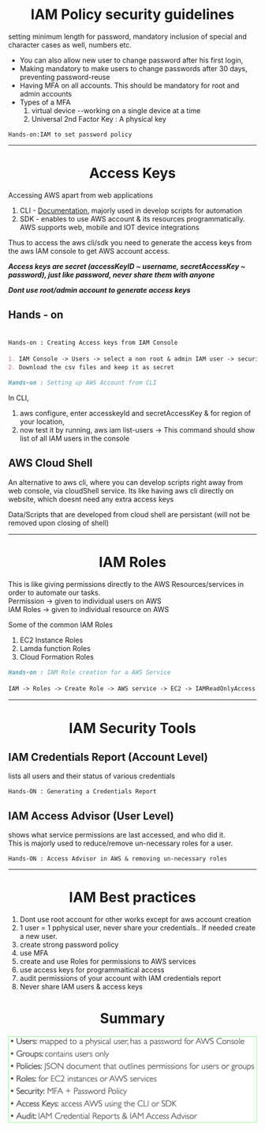 # <center>IAM Policy security guidelines

setting minimum length for password, mandatory inclusion of special and character cases as well, numbers etc.

* You can also allow new user to change password after his first login,
* Making mandatory to make users to change passwords after 30 days, preventing password-reuse
* Having MFA on all accounts. This should be mandatory for root and admin accounts
* Types of a MFA
  1. virtual device --working on a single device at a time
  2. Universal 2nd Factor Key : A physical key

```
Hands-on:IAM to set password policy
```
---
# <center>Access Keys

Accessing AWS apart from web applications

1. CLI - [Documentation](https://github.com/aws/aws-cli), majorly used in develop scripts for automation
2. SDK - enables to use AWS account & its resources programmatically. AWS supports web, mobile and IOT device integrations

Thus to access the aws cli/sdk you need to generate the access keys from the aws IAM console to get AWS account access.<br>

***Access keys are secret (accessKeyID ~ username, secretAccessKey ~ password), just like password, never share them with anyone***

***Dont use root/admin account to generate access keys***

## Hands - on

```markdown

Hands-on : Creating Access keys from IAM Console

1. IAM Console -> Users -> select a non root & admin IAM user -> security credentials -> create access keys
2. Download the csv files and keep it as secret
```

```markdown
Hands-on : Setting up AWS Account from CLI
```

In CLI,

1. aws configure, enter accesskeyId and secretAccessKey & for region of your location, 
2. now test it by running, aws iam list-users -> This command should show list of all IAM users in the console

## AWS Cloud Shell

An alternative to aws cli, where you can develop scripts right away from web console, via cloudShell service. Its like having aws cli directly on website, which doesnt need any extra access keys 

Data/Scripts that are developed from cloud shell are persistant (will not be removed upon closing of shell)

---

# <center>IAM Roles

This is like giving permissions directly to the AWS Resources/services in order to automate our tasks. <br>
Permission -> given to individual users on AWS <br>
IAM Roles -> given to individual resource on AWS

Some of the common IAM Roles

1. EC2 Instance Roles
2. Lamda function Roles
3. Cloud Formation Roles

```markdown
Hands-on : IAM Role creation for a AWS Service

IAM -> Roles -> Create Role -> AWS service -> EC2 -> IAMReadOnlyAccess -> Next -> Give a new Role name -> submit
```

---

# <center>IAM Security Tools

## IAM Credentials Report (Account Level)

lists all users and their status of various credentials

```
Hands-ON : Generating a Credentials Report
```

## IAM Access Advisor (User Level)

shows what service permissions are last accessed, and who did it. <br>
This is majorly used to reduce/remove un-necessary roles for a user.<br>

```
Hands-ON : Access Advisor in AWS & removing un-necessary roles
```

---

# <center>IAM Best practices

1. Dont use root account for other works except for aws account creation
2. 1 user = 1 pphysical user, never share your credentials.. If needed create a new user.
3. create strong password policy
4. use MFA
5. create and use Roles for permissions to AWS services
6. use access keys for  programmaitical access
7. audit permissions of your account with IAM credentials report
8. Never share IAM users & access keys

# <center>Summary

![](2023-01-13-21-22-46.png)